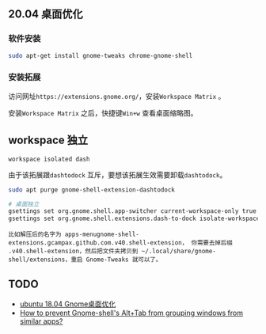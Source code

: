 ## 20.04 桌面优化

### 软件安装

```bash
sudo apt-get install gnome-tweaks chrome-gnome-shell
```

### 安装拓展

访问网址`https://extensions.gnome.org/`，安装`Workspace Matrix` 。

安装`Workspace Matrix` 之后，快捷键`Win+w` 查看桌面缩略图。




## workspace 独立

```
workspace isolated dash
```

由于该拓展跟`dashtodock` 互斥，要想该拓展生效需要卸载`dashtodock`。

```bash
sudo apt purge gnome-shell-extension-dashtodock
```


```bash
# 桌面独立
gsettings set org.gnome.shell.app-switcher current-workspace-only true
gsettings set org.gnome.shell.extensions.dash-to-dock isolate-workspaces true
```


```
比如解压后的名字为 apps-menugnome-shell-extensions.gcampax.github.com.v40.shell-extension， 你需要去掉后缀 .v40.shell-extension，然后把文件夹拷贝到 ~/.local/share/gnome-shell/extensions，重启 Gnome-Tweaks 就可以了。
```



## TODO

* [ubuntu 18.04 Gnome桌面优化](https://blog.51cto.com/u_6200909/3159334)
* [How to prevent Gnome-shell's Alt+Tab from grouping windows from similar apps?](https://superuser.com/questions/394376/how-to-prevent-gnome-shells-alttab-from-grouping-windows-from-similar-apps)
